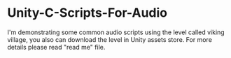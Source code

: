 # Unity-C-Scripts-For-Audio
I'm demonstrating some common audio scripts using the level called viking village, you also can download the level in Unity assets store. For more details please read "read me" file.
